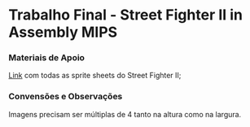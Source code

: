 # Trabalho Final - Street Fighter II in Assembly MIPS

### Materiais de Apoio

[Link](https://www.spriters-resource.com/snes/supersf2) com todas as sprite sheets do Street Fighter II;


### Convensões e Observações

Imagens precisam ser múltiplas de 4 tanto na altura como na largura.

